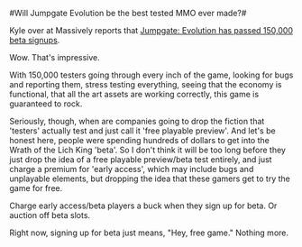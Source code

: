 #Will Jumpgate Evolution be the best tested MMO ever made?#

Kyle over at Massively reports that [Jumpgate: Evolution has passed 150,000 beta signups](http://www.massively.com/2008/11/11/jumpgate-evolution-surpasses-150k-beta-sign-ups/).

Wow. That's impressive.

With 150,000 testers going through every inch of the game, looking for bugs and reporting them, stress testing everything, seeing that the economy is functional, that all the art assets are working correctly, this game is guaranteed to rock.

Seriously, though, when are companies going to drop the fiction that 'testers' actually test and just call it 'free playable preview'. And let's be honest here, people were spending hundreds of dollars to get into the Wrath of the Lich King 'beta'. So I don't think it will be too long before they just drop the idea of a free playable preview/beta test entirely, and just charge a premium for 'early access', which may include bugs and unplayable elements, but dropping the idea that these gamers get to try the game for free.

Charge early access/beta players a buck when they sign up for beta. Or auction off beta slots.

Right now, signing up for beta just means, "Hey, free game." Nothing more.

